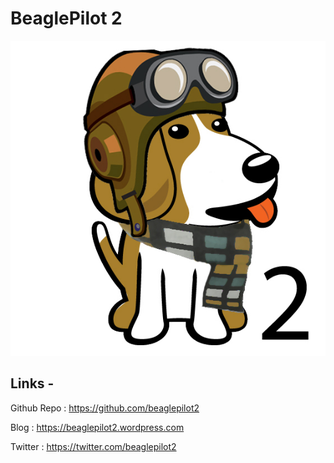 BeaglePilot 2
=============

![BeaglePilot2](https://github.com/BeaglePilot2/meta/blob/master/images/beaglepilot2.jpg)

## Links -

Github Repo : https://github.com/beaglepilot2

Blog : https://beaglepilot2.wordpress.com

Twitter : https://twitter.com/beaglepilot2
